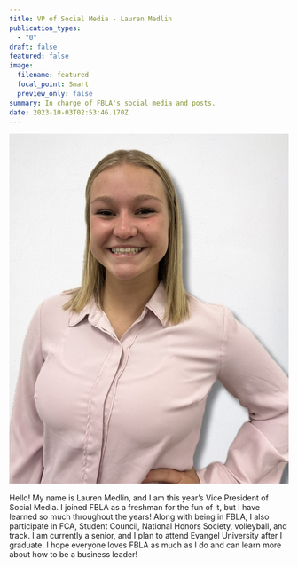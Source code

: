 ```yaml
---
title: VP of Social Media - Lauren Medlin
publication_types:
  - "0"
draft: false
featured: false
image:
  filename: featured
  focal_point: Smart
  preview_only: false
summary: In charge of FBLA's social media and posts.
date: 2023-10-03T02:53:46.170Z
---
```

![](fbla-lauren-medlin-pic.jpg)

Hello! My name is Lauren Medlin, and I am this year’s Vice President of Social Media. I joined FBLA as a freshman for the fun of it, but I have learned so much throughout the years! Along with being in FBLA, I also participate in FCA, Student Council, National Honors Society, volleyball, and track. I am currently a senior, and I plan to attend Evangel University after I graduate. I hope everyone loves FBLA as much as I do and can learn more about how to be a business leader!